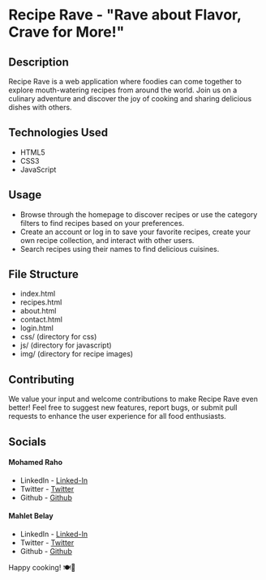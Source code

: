 # Recipe Rave - "Rave about Flavor, Crave for More!"

## Description
Recipe Rave is a  web application where foodies can come together to explore mouth-watering recipes from around the world. Join us on a culinary adventure and discover the joy of cooking and sharing delicious dishes with others.

## Technologies Used
- HTML5
- CSS3
- JavaScript

## Usage
- Browse through the homepage to discover recipes or use the category filters to find recipes based on your preferences.
- Create an account or log in to save your favorite recipes, create your own recipe collection, and interact with other users.
- Search recipes using their names to find delicious cuisines.

## File Structure
- index.html
- recipes.html
- about.html
- contact.html
- login.html
- css/ (directory for css)
- js/ (directory for javascript)
- img/ (directory for recipe images)


## Contributing
We value your input and welcome contributions to make Recipe Rave even better! Feel free to suggest new features, report bugs, or submit pull requests to enhance the user experience for all food enthusiasts.

## Socials
#### Mohamed Raho
- LinkedIn - [Linked-In](https://www.linkedin.com/in/mohamed-raho)
- Twitter - [Twitter](http://twitter.com/iamoham3draho)
- Github - [Github](https://github.com/iaMO3)
#### Mahlet Belay
- LinkedIn - [Linked-In](https://www.linkedin.com/in/mahlet-b-472223279)
- Twitter - [Twitter](http://twitter.com/b_mahlet)
- Github - [Github](https://github.com/mahi7000)

Happy cooking! 🍽🎉
